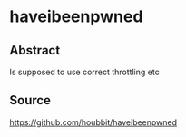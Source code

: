 # haveibeenpwned

## Abstract
Is supposed to use correct throttling etc

## Source

https://github.com/houbbit/haveibeenpwned